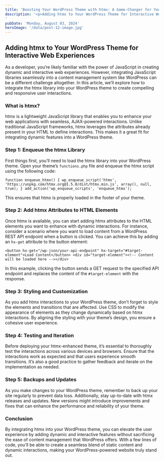 ```yaml
---
title: 'Boosting Your WordPress Theme with htmx: A Game-Changer for Your Website'
description: '<p>Adding htmx to Your WordPress Theme for Interactive Web Experiences As a developer, you&#8217;re likely familiar with the power of JavaScript in creating dynamic and interactive web experiences. However, integrating JavaScript libraries seamlessly into a content management system like WordPress can be a different challenge altogether. In this article, we&#8217;ll explore how to integrate the [&hellip;]</p>
'
pubDate: 'Monday, August 03, 2024'
heroImage: '/data/post-12-image.jpg'
---
```



<h2 class="wp-block-heading"><strong>Adding htmx to Your WordPress Theme for Interactive Web Experiences</strong></h2>



<p>As a developer, you&#8217;re likely familiar with the power of JavaScript in creating dynamic and interactive web experiences. However, integrating JavaScript libraries seamlessly into a content management system like WordPress can be a different challenge altogether. In this article, we&#8217;ll explore how to integrate the htmx library into your WordPress theme to create compelling and responsive user interactions.</p>



<h3 class="wp-block-heading"><strong>What is htmx?</strong></h3>



<p>htmx is a lightweight JavaScript library that enables you to enhance your web applications with seamless, AJAX-powered interactions. Unlike traditional JavaScript frameworks, htmx leverages the attributes already present in your HTML to define interactions. This makes it a great fit for integrating dynamic features into a WordPress theme.</p>



<h3 class="wp-block-heading"><strong>Step 1: Enqueue the htmx Library</strong></h3>



<p>First things first, you&#8217;ll need to load the htmx library into your WordPress theme. Open your theme&#8217;s <code>functions.php</code> file and enqueue the htmx script using the following code:</p>



<p><code>function enqueue_htmx() { wp_enqueue_script('htmx', 'https://unpkg.com/htmx.org@1.5.0/dist/htmx.min.js', array(), null, true); } add_action('wp_enqueue_scripts', 'enqueue_htmx');</code></p>



<p>This ensures that htmx is properly loaded in the footer of your theme.</p>



<h3 class="wp-block-heading"><strong>Step 2: Add htmx Attributes to HTML Elements</strong></h3>



<p>Once htmx is available, you can start adding htmx attributes to the HTML elements you want to enhance with dynamic interactions. For instance, consider a scenario where you want to load content from a WordPress REST API endpoint when a button is clicked. You can achieve this by adding an <code>hx-get</code> attribute to the button element:</p>



<p><code>&lt;button hx-get="/wp-json/your-api-endpoint" hx-target="#target-element"&gt;Load Content&lt;/button&gt; &lt;div id="target-element"&gt;&lt;!-- Content will be loaded here --&gt;&lt;/div&gt;</code></p>



<p>In this example, clicking the button sends a GET request to the specified API endpoint and replaces the content of the <code>#target-element</code> with the response.</p>



<h3 class="wp-block-heading"><strong>Step 3: Styling and Customization</strong></h3>



<p>As you add htmx interactions to your WordPress theme, don&#8217;t forget to style the elements and transitions that are affected. Use CSS to modify the appearance of elements as they change dynamically based on htmx interactions. By aligning the styling with your theme&#8217;s design, you ensure a cohesive user experience.</p>



<h3 class="wp-block-heading"><strong>Step 4: Testing and Iteration</strong></h3>



<p>Before deploying your htmx-enhanced theme, it&#8217;s essential to thoroughly test the interactions across various devices and browsers. Ensure that the interactions work as expected and that users experience smooth transitions. It&#8217;s also a good practice to gather feedback and iterate on the implementation as needed.</p>



<h3 class="wp-block-heading"><strong>Step 5: Backups and Updates</strong></h3>



<p>As you make changes to your WordPress theme, remember to back up your site regularly to prevent data loss. Additionally, stay up-to-date with htmx releases and updates. New versions might introduce improvements and fixes that can enhance the performance and reliability of your theme.</p>



<h3 class="wp-block-heading"><strong>Conclusion</strong></h3>



<p>By integrating htmx into your WordPress theme, you can elevate the user experience by adding dynamic and interactive features without sacrificing the ease of content management that WordPress offers. With a few lines of code, you&#8217;ll be able to create a seamless blend of static content and dynamic interactions, making your WordPress-powered website truly stand out.</p>
